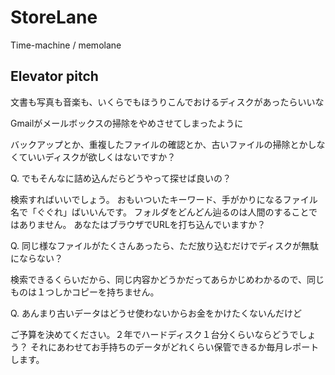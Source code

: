 StoreLane
=========

Time-machine / memolane

Elevator pitch
--------------

文書も写真も音楽も、いくらでもほうりこんでおけるディスクがあったらいいな

Gmailがメールボックスの掃除をやめさせてしまったように

バックアップとか、重複したファイルの確認とか、古いファイルの掃除とかしなくていいディスクが欲しくはないですか？

Q. でもそんなに詰め込んだらどうやって探せば良いの？

検索すればいいでしょう。
おもいついたキーワード、手がかりになるファイル名で「ぐぐれ」ばいいんです。
フォルダをどんどん辿るのは人間のすることではありません。
あなたはブラウザでURLを打ち込んでいますか？


Q. 同じ様なファイルがたくさんあったら、ただ放り込むだけでディスクが無駄にならない？

検索できるくらいだから、同じ内容かどうかだってあらかじめわかるので、同じものは１つしかコピーを持ちません。

Q. あんまり古いデータはどうせ使わないからお金をかけたくないんだけど

ご予算を決めてください。２年でハードディスク１台分くらいならどうでしょう？
それにあわせてお手持ちのデータがどれくらい保管できるか毎月レポートします。
